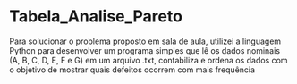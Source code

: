 # Tabela_Analise_Pareto
Para solucionar o problema proposto em sala de aula, utilizei a linguagem Python para   desenvolver um programa simples que lê os dados nominais (A, B, C, D, E, F e G) em um   arquivo .txt, contabiliza e ordena os dados com o objetivo de mostrar quais defeitos ocorrem   com mais frequência
